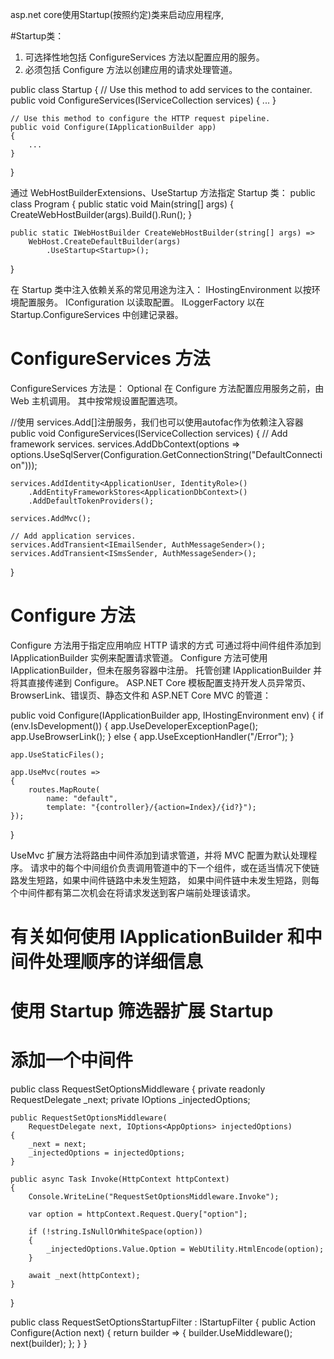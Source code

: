 asp.net core使用Startup(按照约定)类来启动应用程序,

#Startup类：
1. 可选择性地包括 ConfigureServices 方法以配置应用的服务。
2. 必须包括 Configure 方法以创建应用的请求处理管道。

public class Startup
{
    // Use this method to add services to the container.
    public void ConfigureServices(IServiceCollection services)
    {
        ...
    }

    // Use this method to configure the HTTP request pipeline.
    public void Configure(IApplicationBuilder app)
    {
        ...
    }
}

通过 WebHostBuilderExtensions、UseStartup<TStartup> 方法指定 Startup 类：
public class Program
{
    public static void Main(string[] args)
    {
        CreateWebHostBuilder(args).Build().Run();
    }

    public static IWebHostBuilder CreateWebHostBuilder(string[] args) =>
        WebHost.CreateDefaultBuilder(args)
            .UseStartup<Startup>();
}

在 Startup 类中注入依赖关系的常见用途为注入：
IHostingEnvironment 以按环境配置服务。
IConfiguration 以读取配置。
ILoggerFactory 以在 Startup.ConfigureServices 中创建记录器。

# ConfigureServices 方法
ConfigureServices 方法是：
Optional
在 Configure 方法配置应用服务之前，由 Web 主机调用。
其中按常规设置配置选项。

//使用 services.Add[]注册服务，我们也可以使用autofac作为依赖注入容器
public void ConfigureServices(IServiceCollection services)
{
    // Add framework services.
    services.AddDbContext<ApplicationDbContext>(options =>
        options.UseSqlServer(Configuration.GetConnectionString("DefaultConnection")));

    services.AddIdentity<ApplicationUser, IdentityRole>()
        .AddEntityFrameworkStores<ApplicationDbContext>()
        .AddDefaultTokenProviders();

    services.AddMvc();

    // Add application services.
    services.AddTransient<IEmailSender, AuthMessageSender>();
    services.AddTransient<ISmsSender, AuthMessageSender>();
}

# Configure 方法
Configure 方法用于指定应用响应 HTTP 请求的方式
可通过将中间件组件添加到 IApplicationBuilder 实例来配置请求管道。 
Configure 方法可使用 IApplicationBuilder，但未在服务容器中注册。 托管创建 IApplicationBuilder 并将其直接传递到 Configure。
ASP.NET Core 模板配置支持开发人员异常页、BrowserLink、错误页、静态文件和 ASP.NET Core MVC 的管道：

public void Configure(IApplicationBuilder app, IHostingEnvironment env)
{
    if (env.IsDevelopment())
    {
        app.UseDeveloperExceptionPage();
        app.UseBrowserLink();
    }
    else
    {
        app.UseExceptionHandler("/Error");
    }

    app.UseStaticFiles();

    app.UseMvc(routes =>
    {
        routes.MapRoute(
            name: "default",
            template: "{controller}/{action=Index}/{id?}");
    });
}

UseMvc 扩展方法将路由中间件添加到请求管道，并将 MVC 配置为默认处理程序。
请求中的每个中间组价负责调用管道中的下一个组件，或在适当情况下使链路发生短路，如果中间件链路中未发生短路，
如果中间件链中未发生短路，则每个中间件都有第二次机会在将请求发送到客户端前处理该请求。

# 有关如何使用 IApplicationBuilder 和中间件处理顺序的详细信息

# 使用 Startup 筛选器扩展 Startup
# 添加一个中间件

public class RequestSetOptionsMiddleware
{
    private readonly RequestDelegate _next;
    private IOptions<AppOptions> _injectedOptions;

    public RequestSetOptionsMiddleware(
        RequestDelegate next, IOptions<AppOptions> injectedOptions)
    {
        _next = next;
        _injectedOptions = injectedOptions;
    }

    public async Task Invoke(HttpContext httpContext)
    {
        Console.WriteLine("RequestSetOptionsMiddleware.Invoke");

        var option = httpContext.Request.Query["option"];

        if (!string.IsNullOrWhiteSpace(option))
        {
            _injectedOptions.Value.Option = WebUtility.HtmlEncode(option);
        }

        await _next(httpContext);
    }
}

public class RequestSetOptionsStartupFilter : IStartupFilter
{
    public Action<IApplicationBuilder> Configure(Action<IApplicationBuilder> next)
    {
        return builder =>
        {
            builder.UseMiddleware<RequestSetOptionsMiddleware>();
            next(builder);
        };
    }
}
